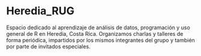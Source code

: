 # Heredia_RUG
Espacio dedicado al aprendizaje de análisis de datos, programación y uso general de R en Heredia, Costa Rica. Organizamos charlas y talleres de forma periódica, impartidos por los mismos integrantes del grupo y también por parte de invitados especiales.
